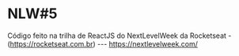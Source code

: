 # NLW#5

Código feito na trilha de ReactJS do NextLevelWeek da Rocketseat - (https://rocketseat.com.br) --- https://nextlevelweek.com/
